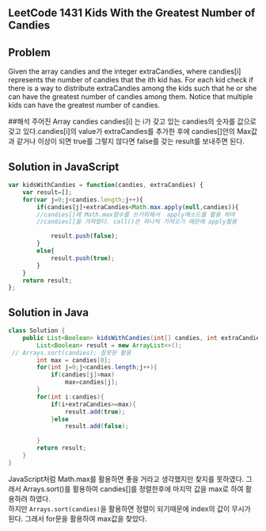 ## LeetCode 1431 Kids With the Greatest Number of Candies

## Problem
Given the array candies and the integer extraCandies, where candies[i] represents the number of candies that the ith kid has.
For each kid check if there is a way to distribute extraCandies among the kids such that he or she can have the greatest number of candies among them.  Notice that multiple kids can have the greatest number of candies.

##해석
주어진 Array  candies
candies[i] 는 i가 갖고 있는 candies의 숫자를 값으로 갖고 있다.candies[i]의 value가 extraCandies를 추가한 후에
candies[]안의 Max값과 같거나 이상이 되면 true를 그렇지 않다면 false를 갖는 result를 보내주면 된다.

## Solution in JavaScript  
```javascript
var kidsWithCandies = function(candies, extraCandies) {
    var result=[];
    for(var j=0;j<candies.length;j++){
        if(candies[j]+extraCandies<Math.max.apply(null,candies)){
        //candies[]에 Math.max함수를 쓰기위해서  apply메소드를 활용 하여
        //candies[]을 가져왔다. call()은 하나씩 가져오기 때문에 apply활용

            result.push(false);
        }
        else{
            result.push(true);
        }
    }
    return result;
};
```

## Solution in Java  
```java  
class Solution {
    public List<Boolean> kidsWithCandies(int[] candies, int extraCandies) {
        List<Boolean> result = new ArrayList<>();
 // Arrays.sort(candies); 잘못된 활용
        int max = candies[0];
        for(int j=0;j<candies.length;j++){
            if(candies[j]>max)
                max=candies[j];
        }
        for(int i:candies){  
            if(i+extraCandies>=max){
                result.add(true);
            }else
                result.add(false);

        }
        return result;
    }
}
```  
JavaScript처럼 Math.max를 활용하면 좋을 거라고 생각했지만 찾지를 못하였다. 그래서 Arrays.sort()를 활용하여 candies[]를 정렬한후에 마지막 값을 max로 하여 활용하려 하였다.  
하지만 `Arrays.sort(candies)`을 활용하면 정렬이 되기때문에 index의 값이 무시가 된다. 그래서 for문을 활용하여 max값을 찾았다.
